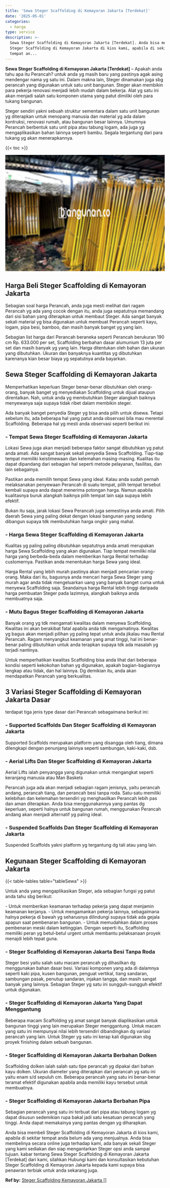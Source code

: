 ```yaml
---
title: 'Sewa Steger Scaffolding di Kemayoran Jakarta [Terdekat]'
date: '2025-05-01'
categories:
  - harga
type: service
description: >-
  Sewa Steger Scaffolding di Kemayoran Jakarta [Terdekat]. Anda bisa membeli
  Steger Scaffolding di Kemayoran Jakarta di kios kami, apabila di sekitar
  tempat an...
---
```


**Sewa Steger Scaffolding di Kemayoran Jakarta \[Terdekat\]** – Apakah anda tahu apa itu Perancah? untuk anda yg masih baru yang pastinya agak asing mendengar nama yg satu ini. Dalam makna lain, Steger dinamakan juga sbg perancah yang digunakan untuk satu unit bangunan. Steger akan membikin para pekerja renovasi menjadi lebih mudah dalam bekerja. Alat yg satu ini akan menjadi salah satu komponen utama yang patut dimiliki oleh para tukang bangunan.

Steger sendiri yakni sebuah struktur sementara dalam satu unit bangunan yg diterapkan untuk menopang manusia dan material yg ada dalam kontruksi, renovasi rumah, atau bangunan besar lainnya. Umumnya Perancah berbentuk satu unit pipa atau tabung logam, ada juga yg mengaplikasikan bahan lainnya seperti bambu. Segala tergantung dari para tukang yg akan menerapkannya.

{{< toc >}}

![Sewa Steger Scaffolding di Kemayoran Jakarta [Terdekat]](/images/sewa-scaffolding-steger-11.png)

## Harga Beli Steger Scaffolding di Kemayoran Jakarta

Sebagian soal harga Perancah, anda juga mesti melihat dari ragam Perancah yg ada yang cocok dengan itu, anda juga sepatutnya memandang dari sisi bahan yang diterapkan untuk membaut Steger. Ada sangat banyak sekali material yg bisa digunakan untuk membuat Perancah seperti kayu, logam, pipa besi, bamboo, dan masih banyak banget yg yang lain.

Sebagian list harga dari Perancah beraneka seperti Perancah berukuran 190 cm Rp. 633.000 per set, Scaffolding berbahan dasar alumunium 13 juta per set dan masih banyak yg yang lain. Harga ditentukan oleh bahan dan ukuran yang dibutuhkan. Ukuran dan banyaknya kuantitas yg dibutuhkan karenanya kian besar biaya yg sepatutnya anda bayarkan.

## Sewa Steger Scaffolding di Kemayoran Jakarta

Memperhatikan keperluan Steger benar-benar dibutuhkan oleh orang-orang, banyak banget yg menyediakan Scaffolding untuk dijual ataupun direntalkan. Nah, untuk anda yg membutuhkan Steger alangkah baiknya menyewanya saja supaya tidak ribet dalam membikin steger.

Ada banyak banget penyedia Steger yg bisa anda pilih untuk disewa. Tetapi sebelum itu, ada beberapa hal yang patut anda observasi bila mau merental Scaffolding. Beberapa hal yg mesti anda observasi seperti berikut ini:

### \- Tempat Sewa Steger Scaffolding di Kemayoran Jakarta

Lokasi Sewa juga akan menjadi beberapa faktor sangat dibutuhkan yg patut anda amati. Ada sangat banyak sekali penyedia Sewa Scaffolding. Tiap-tiap tempat memiliki keistimewaan dan kelemahan masing-masing. Kualitas itu dapat dipandang dari sebagian hal seperti metode pelayanan, fasilitas, dan lain sebagainya.

Pastikan anda memilih tempat Sewa yang ideal. Kalau anda sudah pernah melaksanakan penyewaan Perancah di suatu tempat, pilih tempat tersebut kembali supaya anda dapat menerima potongan harga. Namun apabila kualitasnya buruk alangkah baiknya pilih tempat lain saja supaya lebih efektif.

Bukan itu saja, jarak lokasi Sewa Perancah juga semestinya anda amati. Pilih daerah Sewa yang paling dekat dengan lokasi bangunan yang sedang dibangun supaya tdk membutuhkan harga ongkir yang mahal.

### \- Harga Sewa Steger Scaffolding di Kemayoran Jakarta

Kualitas yg paling paling dibutuhkan sepatutnya anda amati merupakan harga Sewa Scaffolding yang akan digunakan. Tiap tempat memiliki nilai harga yang berbeda-beda dalam memberikan harga Rental terhadap customernya. Pastikan anda menentukan harga Sewa yang ideal.

Harga Rental yang lebih murah pastinya akan menjadi pencarian orang-orang. Maka dari itu, bagusnya anda mencari harga Sewa Steger yang murah agar anda tidak mengeluarkan uang yang banyak banget cuma untuk menyewa Scaffolding saja. Seandainya harga Rental lebih tinggi daripada harga pembuatan Steger pada lazimnya, alangkah baiknya anda membuatnya saja.

### \- Mutu Bagus Steger Scaffolding di Kemayoran Jakarta

Banyak orang yg tdk mengamati kwalitas dalam menyewa Scaffolding. Kwalitas ini akan berakibat fatal apabila anda tdk mengamatinya. Kwalitas yg bagus akan menjadi pilihan yg paling tepat untuk anda jikalau mau Rental Perancah. Ragam menyangkut keamanan yang amat tinggi, hal ini benar-benar paling dibutuhkan untuk anda terapkan supaya tdk ada masalah yg terjadi nantinya.

Untuk memperhatikan kwalitas Scaffolding bisa anda lihat dari beberapa kondisi seperti kekokohan bahan yg digunakan, apakah bagian-bagiannya lengkap atau tidak, dan hal lainnya. Dg demikian itu, anda akan mendapatkan Perancah yang berkualitas.

## 3 Variasi Steger Scaffolding di Kemayoran Jakarta Dasar

terdapat tiga jenis type dasar dari Perancah sebagaimana berikut ini:

### \- Supported Scaffolds Dan Steger Scaffolding di Kemayoran Jakarta

Supported Scaffolds merupakan platform yang disangga oleh tiang, dimana dilengkapi dengan penunjang lainnya seperti sambungan, kaki-kaki, dsb.

### \- Aerial Lifts Dan Steger Scaffolding di Kemayoran Jakarta

Aerial Lifts ialah penyangga yang digunakan untuk mengangkat seperti keranjang manusia atau Man Baskets

Perancah juga ada akan menjadi sebagian ragam jenisnya, yaitu perancah andang, perancah tiang, dan perancah besi tanpa roda. Satu-satu memiliki kelebihan dan kelemahan tersendiri yg menghasilkan Perancah lebih pas dan aman diterapkan. Anda bisa menggunakannya yang pantas dg keperluan, seperti halnya untuk bangunan rumah, menggunakan Perancah andang akan menjadi alternatif yg paling ideal.

### \- Suspended Scaffolds Dan Steger Scaffolding di Kemayoran Jakarta

Suspended Scaffolds yakni platform yg tergantung dg tali atau yang lain.

## Kegunaan Steger Scaffolding di Kemayoran Jakarta

{{< table-tables table="tableSewa" >}}

Untuk anda yang mengaplikasikan Steger, ada sebagian fungsi yg patut anda tahu sbg berikut:

\- Untuk memberikan keamanan terhadap pekerja yang dapat menjamin keamanan kerjanya. - Untuk mengamankan pekerja lainnya, sebagaimana halnya pekerja di bawah yg seharusnya dilindungi supaya tidak ada gejala apapun saat pembenaran bangunan. - Untuk memudahkan dalam proses pembenaran meski dalam ketinggian. Dengan seperti itu, Scaffolding memiliki peran yg betul-betul urgent untuk membantu pelaksanaan proyek menajdi lebih tepat guna.

### \- Steger Scaffolding di Kemayoran Jakarta Besi Tanpa Roda

Steger besi yaitu salah satu macam perancah yg dihasilkan dg menggunakan bahan dasar besi. Variasi komponen yang ada di dalamnya seperti kaki pipa, kusen bangunan, penguat vertikal, tiang sandaran, sambungan pasak, penutup sandaran, injakan tangga, dan masih sangat banyak yang lainnya. Sebagian Steger yg satu ini sungguh-sungguh efektif untuk digunakan.

### \- Steger Scaffolding di Kemayoran Jakarta Yang Dapat Menggantung

Beberapa macam Scaffolding yg amat sangat banyak diaplikasikan untuk bangunan tinggi yang lain merupakan Steger menggantung. Untuk macam yang satu ini mempunyai nilai lebih tersendiri dibandingkan dg variasi perancah yang lain. Untuk Steger yg satu ini kerap kali digunakan sbg proyek finishing dalam sebuah bangunan.

### \- Steger Scaffolding di Kemayoran Jakarta Berbahan Dolken

Scaffolding dolken ialah salah satu tipe perancah yg dipakai dari bahan kayu dolken. Ukuran diameter yang diterapkan dari perancah yg satu ini yaitu enam s/d sepuluh cm. Beberapa perancah yang satu ini benar-benar teramat efektif digunakan apabila anda memiliki kayu tersebut untuk membuatnya.

### \- Steger Scaffolding di Kemayoran Jakarta Berbahan Pipa

Sebagian perancah yang satu ini terbuat dari pipa atau tabung logam yg dapat disusun sedemikian rupa bakal jadi satu kesatuan perancah yang tinggi. Anda dapat memakainya yang pantas dengan yg diharapkan.

Anda bisa membeli Steger Scaffolding di Kemayoran Jakarta di kios kami, apabila di sekitar tempat anda belum ada yang menjualnya. Anda bisa membelinya secara online juga terhadap kami, ada banyak sekali Steger yang kami sediakan dan siap mengantarkan Steger opsi anda sampai tujuan. kabar tentang Sewa Steger Scaffolding di Kemayoran Jakarta \[Terdekat\] dari kami, silahkan Hubungi kami dan konsultasikan kebutuhan Steger Scaffolding di Kemayoran Jakarta kepada kami supaya bisa penawran terbiak untuk anda sekarang juga.

**Ref by:** [Steger Scaffolding Kemayoran Jakarta []](https://id.wikipedia.org/wiki/Steger)
